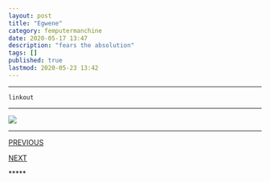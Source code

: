```yaml
---
layout: post
title: "Egwene"
category: femputermanchine
date: 2020-05-17 13:47
description: "fears the absolution"
tags: []
published: true
lastmod: 2020-05-23 13:42
---
```


*****

`linkout`

*****

<img src="{{ site.url }}/assets/img/ca04.jpg" />

*****
<div class="fpmc-nav">

<span class="fpmc-nav-prev"><a href="{{ 'egwene-iii' | prepend: site.baseurl }}">PREVIOUS</a></span>

<span class="fpmc-nav-next"><a href="{{ 'egwene-v' | prepend: site.baseurl }}">NEXT</a></span> 

</div>
*****
